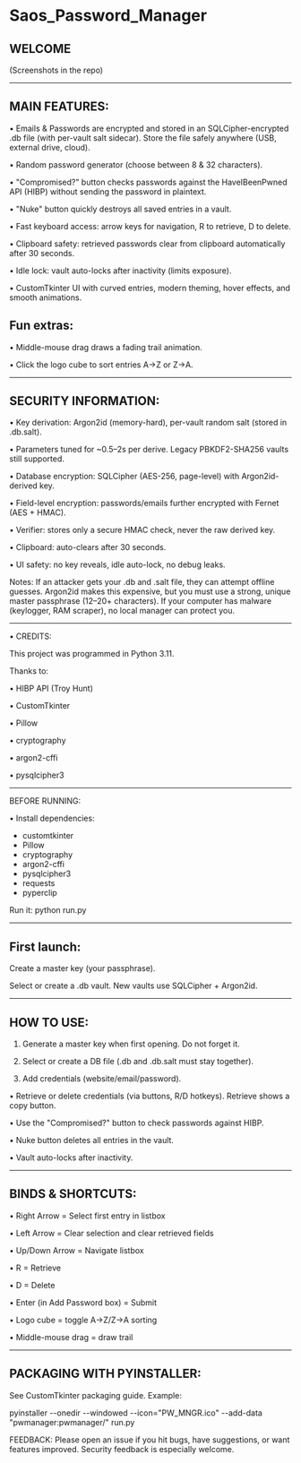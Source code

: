 # Saos_Password_Manager

## WELCOME
(Screenshots in the repo)

-------------------------------

## MAIN FEATURES:

• Emails & Passwords are encrypted and stored in an SQLCipher-encrypted .db file (with per-vault salt sidecar). Store the file safely anywhere (USB, external drive, cloud).

• Random password generator (choose between 8 & 32 characters).

• "Compromised?" button checks passwords against the HaveIBeenPwned API (HIBP) without sending the password in plaintext.

• "Nuke" button quickly destroys all saved entries in a vault.

• Fast keyboard access: arrow keys for navigation, R to retrieve, D to delete.

• Clipboard safety: retrieved passwords clear from clipboard automatically after 30 seconds.

• Idle lock: vault auto-locks after inactivity (limits exposure).

• CustomTkinter UI with curved entries, modern theming, hover effects, and smooth animations.


## Fun extras:
• Middle-mouse drag draws a fading trail animation.

• Click the logo cube to sort entries A→Z or Z→A.

-------------------------------

## SECURITY INFORMATION:

• Key derivation: Argon2id (memory-hard), per-vault random salt (stored in .db.salt).

• Parameters tuned for ~0.5–2s per derive. Legacy PBKDF2-SHA256 vaults still supported.

• Database encryption: SQLCipher (AES-256, page-level) with Argon2id-derived key.

• Field-level encryption: passwords/emails further encrypted with Fernet (AES + HMAC).

• Verifier: stores only a secure HMAC check, never the raw derived key.

• Clipboard: auto-clears after 30 seconds.

• UI safety: no key reveals, idle auto-lock, no debug leaks.


Notes:
If an attacker gets your .db and .salt file, they can attempt offline guesses. Argon2id makes this expensive, but you must use a strong, unique master passphrase (12–20+ characters). If your computer has malware (keylogger, RAM scraper), no local manager can protect you.

-------------------------------

• CREDITS:

This project was programmed in Python 3.11.

Thanks to:

• HIBP API (Troy Hunt)

• CustomTkinter

• Pillow

• cryptography

• argon2-cffi

• pysqlcipher3

----------------------

BEFORE RUNNING:

• Install dependencies:

- customtkinter
- Pillow
- cryptography
- argon2-cffi
- pysqlcipher3
- requests
- pyperclip

Run it:
python run.py

-------------------------------

## First launch:

Create a master key (your passphrase).

Select or create a .db vault. New vaults use SQLCipher + Argon2id.

-------------------------------

## HOW TO USE:

1) Generate a master key when first opening. Do not forget it.

2) Select or create a DB file (.db and .db.salt must stay together).

3) Add credentials (website/email/password).

• Retrieve or delete credentials (via buttons, R/D hotkeys). Retrieve shows a copy button.

• Use the "Compromised?" button to check passwords against HIBP.

• Nuke button deletes all entries in the vault.

• Vault auto-locks after inactivity.

------------------------------

## BINDS & SHORTCUTS:

• Right Arrow = Select first entry in listbox

• Left Arrow = Clear selection and clear retrieved fields

• Up/Down Arrow = Navigate listbox

• R = Retrieve

• D = Delete

• Enter (in Add Password box) = Submit

• Logo cube = toggle A→Z/Z→A sorting

• Middle-mouse drag = draw trail

-------------------------------

## PACKAGING WITH PYINSTALLER:
See CustomTkinter packaging guide. Example:

pyinstaller --onedir --windowed --icon="PW_MNGR.ico" --add-data "pwmanager:pwmanager/" run.py

FEEDBACK:
Please open an issue if you hit bugs, have suggestions, or want features improved. Security feedback is especially welcome.
